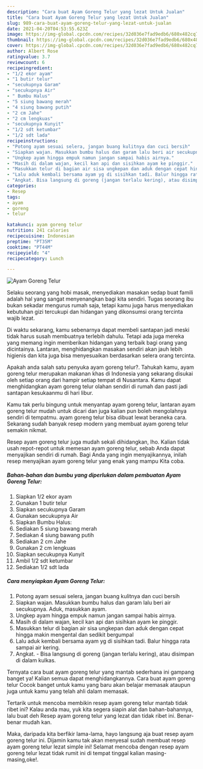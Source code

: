 ```yaml
---
description: "Cara buat Ayam Goreng Telur yang lezat Untuk Jualan"
title: "Cara buat Ayam Goreng Telur yang lezat Untuk Jualan"
slug: 989-cara-buat-ayam-goreng-telur-yang-lezat-untuk-jualan
date: 2021-04-20T04:53:55.623Z
image: https://img-global.cpcdn.com/recipes/32d036e7fad9edb6/680x482cq70/ayam-goreng-telur-foto-resep-utama.jpg
thumbnail: https://img-global.cpcdn.com/recipes/32d036e7fad9edb6/680x482cq70/ayam-goreng-telur-foto-resep-utama.jpg
cover: https://img-global.cpcdn.com/recipes/32d036e7fad9edb6/680x482cq70/ayam-goreng-telur-foto-resep-utama.jpg
author: Albert Rose
ratingvalue: 3.7
reviewcount: 6
recipeingredient:
- "1/2 ekor ayam"
- "1 butir telur"
- "secukupnya Garam"
- "secukupnya Air"
- " Bumbu Halus"
- "5 siung bawang merah"
- "4 siung bawang putih"
- "2 cm Jahe"
- "2 cm lengkuas"
- "secukupnya Kunyit"
- "1/2 sdt ketumbar"
- "1/2 sdt lada"
recipeinstructions:
- "Potong ayam sesuai selera, jangan buang kulitnya dan cuci bersih"
- "Siapkan wajan. Masukkan bumbu halus dan garam lalu beri air secukupnya. Aduk, masukkan ayam."
- "Ungkep ayam hingga empuk namun jangan sampai habis airnya."
- "Masih di dalam wajan, kecil kan api dan sisihkan ayam ke pinggir."
- "Masukkan telur di bagian air sisa ungkepan dan aduk dengan cepat hingga makin mengental dan sedikit bergumpal"
- "Lalu aduk kembali bersama ayam yg di sisihkan tadi. Balur hingga rata sampai air kering."
- "Angkat. Bisa langsung di goreng (jangan terlalu kering), atau disimpan di dalam kulkas."
categories:
- Resep
tags:
- ayam
- goreng
- telur

katakunci: ayam goreng telur 
nutrition: 241 calories
recipecuisine: Indonesian
preptime: "PT35M"
cooktime: "PT44M"
recipeyield: "4"
recipecategory: Lunch

---
```



![Ayam Goreng Telur](https://img-global.cpcdn.com/recipes/32d036e7fad9edb6/680x482cq70/ayam-goreng-telur-foto-resep-utama.jpg)

Selaku seorang yang hobi masak, menyediakan masakan sedap buat famili adalah hal yang sangat menyenangkan bagi kita sendiri. Tugas seorang ibu bukan sekadar mengurus rumah saja, tetapi kamu juga harus menyediakan kebutuhan gizi tercukupi dan hidangan yang dikonsumsi orang tercinta wajib lezat.

Di waktu  sekarang, kamu sebenarnya dapat membeli santapan jadi meski tidak harus susah membuatnya terlebih dahulu. Tetapi ada juga mereka yang memang ingin memberikan hidangan yang terbaik bagi orang yang dicintainya. Lantaran, menghidangkan masakan sendiri akan jauh lebih higienis dan kita juga bisa menyesuaikan berdasarkan selera orang tercinta. 



Apakah anda salah satu penyuka ayam goreng telur?. Tahukah kamu, ayam goreng telur merupakan makanan khas di Indonesia yang sekarang disukai oleh setiap orang dari hampir setiap tempat di Nusantara. Kamu dapat menghidangkan ayam goreng telur olahan sendiri di rumah dan pasti jadi santapan kesukaanmu di hari libur.

Kamu tak perlu bingung untuk menyantap ayam goreng telur, lantaran ayam goreng telur mudah untuk dicari dan juga kalian pun boleh mengolahnya sendiri di tempatmu. ayam goreng telur bisa dibuat lewat beraneka cara. Sekarang sudah banyak resep modern yang membuat ayam goreng telur semakin nikmat.

Resep ayam goreng telur juga mudah sekali dihidangkan, lho. Kalian tidak usah repot-repot untuk memesan ayam goreng telur, sebab Anda dapat menyajikan sendiri di rumah. Bagi Anda yang ingin menyajikannya, inilah resep menyajikan ayam goreng telur yang enak yang mampu Kita coba.

<!--inarticleads1-->

##### Bahan-bahan dan bumbu yang diperlukan dalam pembuatan Ayam Goreng Telur:

1. Siapkan 1/2 ekor ayam
1. Gunakan 1 butir telur
1. Siapkan secukupnya Garam
1. Gunakan secukupnya Air
1. Siapkan  Bumbu Halus:
1. Sediakan 5 siung bawang merah
1. Sediakan 4 siung bawang putih
1. Sediakan 2 cm Jahe
1. Gunakan 2 cm lengkuas
1. Siapkan secukupnya Kunyit
1. Ambil 1/2 sdt ketumbar
1. Sediakan 1/2 sdt lada




<!--inarticleads2-->

##### Cara menyiapkan Ayam Goreng Telur:

1. Potong ayam sesuai selera, jangan buang kulitnya dan cuci bersih
1. Siapkan wajan. Masukkan bumbu halus dan garam lalu beri air secukupnya. Aduk, masukkan ayam.
1. Ungkep ayam hingga empuk namun jangan sampai habis airnya.
1. Masih di dalam wajan, kecil kan api dan sisihkan ayam ke pinggir.
1. Masukkan telur di bagian air sisa ungkepan dan aduk dengan cepat hingga makin mengental dan sedikit bergumpal
1. Lalu aduk kembali bersama ayam yg di sisihkan tadi. Balur hingga rata sampai air kering.
1. Angkat. - Bisa langsung di goreng (jangan terlalu kering), atau disimpan di dalam kulkas.




Ternyata cara buat ayam goreng telur yang mantab sederhana ini gampang banget ya! Kalian semua dapat menghidangkannya. Cara buat ayam goreng telur Cocok banget untuk kamu yang baru akan belajar memasak ataupun juga untuk kamu yang telah ahli dalam memasak.

Tertarik untuk mencoba membikin resep ayam goreng telur mantab tidak ribet ini? Kalau anda mau, yuk kita segera siapin alat dan bahan-bahannya, lalu buat deh Resep ayam goreng telur yang lezat dan tidak ribet ini. Benar-benar mudah kan. 

Maka, daripada kita berfikir lama-lama, hayo langsung aja buat resep ayam goreng telur ini. Dijamin kamu tak akan menyesal sudah membuat resep ayam goreng telur lezat simple ini! Selamat mencoba dengan resep ayam goreng telur lezat tidak rumit ini di tempat tinggal kalian masing-masing,oke!.

